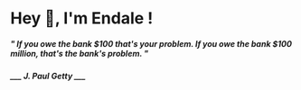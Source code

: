 <h1 title="head"> Hey 👋, I'm Endale !</h1>

**<h5><i>" If you owe the bank $100 that's your problem. If you owe the bank $100 million, that's the bank's problem. "</i></h5>**

*<b>___ J. Paul Getty ___</b>*
